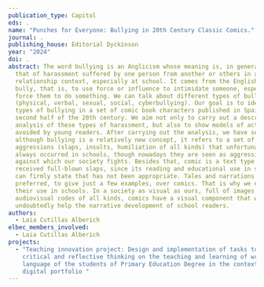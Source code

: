 ```yaml
---
publication_type: Capitol
eds: .
name: "Punches for Everyone: Bullying in 20th Century Classic Comics."
journal: .
publishing_house: Editorial Dyckinson
year: "2024"
doi: .
abstract: The word bullying is an Anglicism whose meaning is, in general terms,
  that of harassment suffered by one person from another or others in a given
  relationship context, especially at school. It comes from the English verb to
  bully, that is, to use force or influence to intimidate someone, especially to
  force them to do something. We can talk about different types of bullying
  (physical, verbal, sexual, social, cyberbullying). Our goal is to identify
  types of bullying in a set of comic book characters published in Spain in the
  second half of the 20th century. We aim not only to carry out a descriptive
  analysis of these types of harassment, but also to show models of action to be
  avoided by young readers. After carrying out the analysis, we have seen that,
  although bullying is a relatively new concept, it refers to a set of
  aggressions (slaps, insults, humiliation of all kinds) that unfortunately have
  always occurred in schools, though nowadays they are seen as aggressions
  against which our society fights. Besides that, comic is a text type that has
  received full-blown slaps, since its reading and educational use in schools we
  can firmly state that has not been appropriate. Tales and narrations are
  preferred, to give just a few examples, over comics. That is why we demand
  their use in schools. In a society as visual as ours, full of images and
  audiovisual codes of all kinds, comics have a visual component that will
  undoubtedly help the narrative development of school readers.
authors:
  - Laia Cutillas Alberich
elbec_members_involved:
  - Laia Cutillas Alberich
projects:
  - "Teaching innovation project: Design and implementation of tasks to promote
    critical and reflective thinking on the teaching and learning of written
    language of the students of Primary Education Degree in the context of the
    digital portfolio "
---
```

